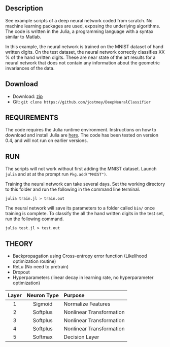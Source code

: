 ## Description

See example scripts of a deep neural network coded from scratch. No machine learning packages are used, exposing the underlying algorithms. The code is written in the Julia, a programming language with a syntax similar to Matlab.

In this example, the neural network is trained on the MNIST dataset of hand written digits. On the test dataset, the neural network correctly classifies XX % of the hand written digits. These are near state of the art results for a neural network that does not contain any information about the geometric invariances of the data.

## Download

* Download: [zip](https://github.com/jostmey/DeepNeuralClassifieer/zipball/master)
* Git: `git clone https://github.com/jostmey/DeepNeuralClassifier`

## REQUIREMENTS

The code requires the Julia runtime environment. Instructions on how to download and install Julia are [here](http://julialang.org/). The code has been tested on version 0.4, and will not run on earlier versions.

## RUN

The scripts will not work without first adding the MNIST dataset. Launch `julia` and at at the prompt run `Pkg.add("MNIST")`.

Training the neural network can take several days. Set the working directory to this folder and run the following in the command line terminal.

`julia train.jl > train.out`

The neural network will save its parameters to a folder called `bin/` once training is complete. To classify the all the hand written digits in the test set, run the following command.

`julia test.jl > test.out`

## THEORY

* Backpropagation using Cross-entropy error function (Likelihood optimization routine)
* ReLu (No need to pretrain)
* Dropout
* Hyperparameters (linear decay in learning rate, no hyperparameter optimization)

| Layer | Neuron Type | Purpose                  |
| :----:|:-----------:|:-------------------------|
| 1     | Sigmoid     | Normalize Features       |
| 2     | Softplus    | Nonlinear Transformation |
| 3     | Softplus    | Nonlinear Transformation |
| 4     | Softplus    | Nonlinear Transformation |
| 5     | Softmax     | Decision Layer           |

